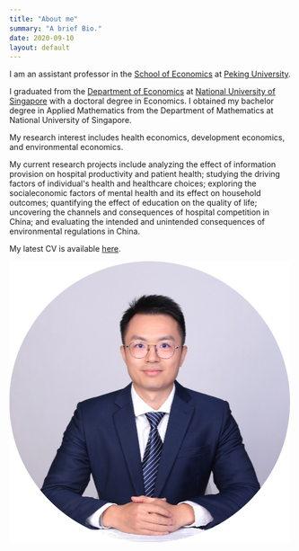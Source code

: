 ```yaml
---
title: "About me"
summary: "A brief Bio."
date: 2020-09-10
layout: default
---
```



I am an assistant professor in the [School of Economics](https://econ.pku.edu.cn/) at [Peking University](https://www.pku.edu.cn/).

I graduated from the [Department of Economics](https://fass.nus.edu.sg/ecs/) at [National University of Singapore](https://www.nus.edu.sg/) with a doctoral degree in Economics. I obtained my bachelor degree in Applied Mathematics from the Department of Mathematics at National University of Singapore.

My research interest includes health economics, development economics, and environmental economics.

My current research projects include analyzing the effect of information provision on hospital productivity and patient health; studying the driving factors of individual's health and healthcare choices; exploring the socialeconomic factors of mental health and its effect on household outcomes; quantifying the effect of education on the quality of life; uncovering the channels and consequences of hospital competition in China; and evaluating the intended and unintended consequences of environmental regulations in China.

My latest CV is available <a href="https://yuanye-econ.github.io/research/CV-YuanYe - 20220510.pdf">here</a>.

![Researcher Portrait](research/photo-github-round2.jpg "YUAN Ye")
